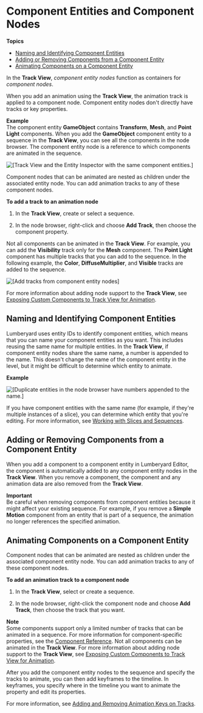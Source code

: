 # Component Entities and Component Nodes<a name="cinematics-track-view-nodes-component-entity"></a>

**Topics**
+ [Naming and Identifying Component Entities](#cinematics-track-view-component-entity-name-components)
+ [Adding or Removing Components from a Component Entity](#cinematics-track-view-component-entity-add-remove-components)
+ [Animating Components on a Component Entity](#cinematics-track-view-animating-components-on-component-entities)

In the **Track View**, *component entity nodes* function as containers for *component nodes*\. 

When you add an animation using the **Track View**, the animation track is applied to a component node\. Component entity nodes don't directly have tracks or key properties\. 

**Example**  
The component entity **GameObject** contains **Transform**, **Mesh**, and **Point Light** components\. When you add the **GameObject** component entity to a sequence in the **Track View**, you can see all the components in the node browser\. The component entity node is a reference to which components are animated in the sequence\.  

![\[Track View and the Entity Inspector with the same component entities.\]](http://docs.aws.amazon.com/lumberyard/latest/userguide/images/cinematics-component-entities-nodes-track-view-editor-1.png)

Component nodes that can be animated are nested as children under the associated entity node\. You can add animation tracks to any of these component nodes\. 

**To add a track to an animation node**

1. In the **Track View**, create or select a sequence\.

1. In the node browser, right\-click and choose **Add Track**, then choose the component property\.

Not all components can be animated in the **Track View**\. For example, you can add the **Visibility** track only for the **Mesh** component\. The **Point Light** component has multiple tracks that you can add to the sequence\. In the following example, the **Color**, **DiffuseMultiplier**, and **Visible** tracks are added to the sequence\.

![\[Add tracks from component entity nodes\]](http://docs.aws.amazon.com/lumberyard/latest/userguide/images/cinematics-component-entities-nodes-track-view-editor-2.png)

For more information about adding node support to the **Track View**, see [Exposing Custom Components to Track View for Animation](component-entity-system-track-view.md)\.

## Naming and Identifying Component Entities<a name="cinematics-track-view-component-entity-name-components"></a>

Lumberyard uses entity IDs to identify component entities, which means that you can name your component entities as you want\. This includes reusing the same name for multiple entities\. In the **Track View**, if component entity nodes share the same name, a number is appended to the name\. This doesn't change the name of the component entity in the level, but it might be difficult to determine which entity to animate\. 

**Example**  

![\[Duplicate entities in the node browser have numbers appended to the name.\]](http://docs.aws.amazon.com/lumberyard/latest/userguide/images/cinematics-component-entities-nodes-track-view-editor-3.png)

If you have component entities with the same name \(for example, if they're multiple instances of a slice\), you can determine which entity that you're editing\. For more information, see [Working with Slices and Sequences](working-with-slices-cinematic-sequences.md)\.

## Adding or Removing Components from a Component Entity<a name="cinematics-track-view-component-entity-add-remove-components"></a>

When you add a component to a component entity in Lumberyard Editor, the component is automatically added to any component entity nodes in the **Track View**\. When you remove a component, the component and any animation data are also removed from the **Track View**\. 

**Important**  
Be careful when removing components from component entities because it might affect your existing sequence\. For example, if you remove a **Simple Motion** component from an entity that is part of a sequence, the animation no longer references the specified animation\.

## Animating Components on a Component Entity<a name="cinematics-track-view-animating-components-on-component-entities"></a>

Component nodes that can be animated are nested as children under the associated component entity node\. You can add animation tracks to any of these component nodes\. 

**To add an animation track to a component node**

1. In the **Track View**, select or create a sequence\.

1. In the node browser, right\-click the component node and choose **Add Track**, then choose the track that you want\.

**Note**  
Some components support only a limited number of tracks that can be animated in a sequence\. For more information for component\-specific properties, see the [Component Reference](component-components.md)\.
Not all components can be animated in the **Track View**\. For more information about adding node support to the **Track View**, see [Exposing Custom Components to Track View for Animation](component-entity-system-track-view.md)\.

After you add the component entity nodes to the sequence and specify the tracks to animate, you can then add keyframes to the timeline\. In keyframes, you specify where in the timeline you want to animate the property and edit its properties\.

For more information, see [Adding and Removing Animation Keys on Tracks](adding-removing-animation-keys-on-tracks.md)\.